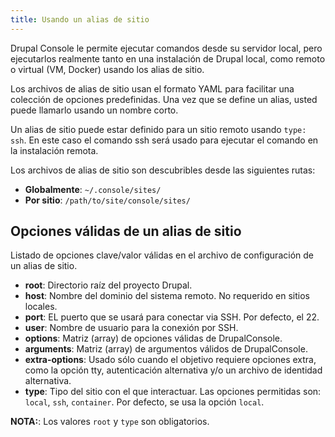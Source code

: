 ```yaml
---
title: Usando un alias de sitio
---
```


Drupal Console le permite ejecutar comandos desde su servidor local, pero ejecutarlos realmente tanto en una instalación de Drupal local, como remoto o virtual (VM, Docker) usando los alias de sitio.

Los archivos de alias de sitio usan el formato YAML para facilitar una colección de opciones predefinidas. Una vez que se define un alias, usted puede llamarlo usando un nombre corto.

Un alias de sitio puede estar definido para un sitio remoto usando `type: ssh`. En este caso el comando ssh será usado para ejecutar el comando en la instalación remota.

Los archivos de alias de sitio son descubribles desde las siguientes rutas:

* **Globalmente**: `~/.console/sites/`
* **Por sitio**: `/path/to/site/console/sites/`

## Opciones válidas de un alias de sitio

Listado de opciones clave/valor válidas en el archivo de configuración de un alias de sitio.

* **root**: Directorio raíz del proyecto Drupal.
* **host**: Nombre del dominio del sistema remoto. No requerido en sitios locales.
* **port**: EL puerto que se usará para conectar via SSH. Por defecto, el 22.
* **user**: Nombre de usuario para la conexión por SSH.
* **options**: Matriz (array) de opciones válidas de DrupalConsole.
* **arguments**: Matriz (array) de argumentos válidos de DrupalConsole.
* **extra-options**: Usado sólo cuando el objetivo requiere opciones extra, como la opción tty, autenticación alternativa y/o un archivo de identidad alternativa.
* **type**: Tipo del sitio con el que interactuar. Las opciones permitidas son: `local`, `ssh`, `container`. Por defecto, se usa la opción `local`.

**NOTA:**: Los valores `root` y `type` son obligatorios.
